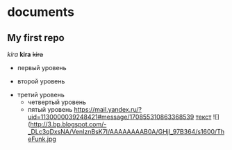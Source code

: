 # documents
## My first repo
*kira* 
**kira**
~~kira~~
+ первый уровень 
- второй уровень
+ третий уровень 
  - четвертый уровень
  * пятый уровень
<https://mail.yandex.ru/?uid=1130000039248421#message/170855310863368539>
[текст](https://github.com/)
![](http://3.bp.blogspot.com/-_DLc3qDxsNA/VenIznBsK7I/AAAAAAAAB0A/GHjI_97B364/s1600/TheFunk.jpg
